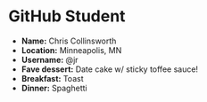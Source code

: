 # GitHub Student

* **Name:** Chris Collinsworth
* **Location:** Minneapolis, MN
* **Username:** @jr
* **Fave dessert:** Date cake w/ sticky toffee sauce!
* **Breakfast:** Toast
* **Dinner:** Spaghetti